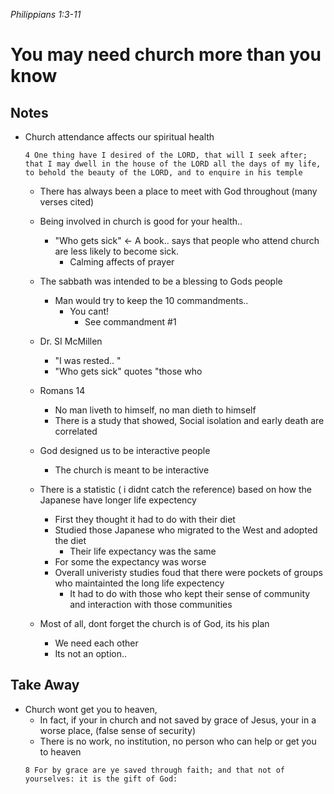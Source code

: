 *Philippians 1:3-11*  

# You may need church more than you know

    
    
## Notes
- Church attendance affects our spiritual health
  ```
  4 One thing have I desired of the LORD, that will I seek after; that I may dwell in the house of the LORD all the days of my life, to behold the beauty of the LORD, and to enquire in his temple
  ```
  - There has always been a place to meet with God throughout (many verses cited)
  - Being involved in church is good for your health..
    - "Who gets sick" <- A book.. says that people who attend church are less likely to become sick.
      - Calming affects of prayer
      
  - The sabbath was intended to be a blessing to Gods people
    - Man would try to keep the 10 commandments..
      - You cant!
        - See commandment #1

  - Dr. SI McMillen
    - "I was rested.. "
    - "Who gets sick" quotes "those who
    
  - Romans 14
    - No man liveth to himself, no man dieth to himself
    - There is a study that showed, Social isolation and early death are correlated

  - God designed us to be interactive people
    - The church is meant to be interactive  
    
  - There is a statistic ( i didnt catch the reference) based on how the Japanese have longer life expectency
    - First they thought it had to do with their diet
    - Studied those Japanese who migrated to the West and adopted the diet
      - Their life expectancy was the same
    - For some the expectancy was worse
    - Overall univeristy studies foud that there were pockets of groups who maintainted the long life expectency
      - It had to do with those who kept their sense of community and interaction with those communities

  - Most of all, dont forget the church is of God, its his plan
    - We need each other 
    - Its not an option..


## Take Away

- Church wont get you to heaven,
  - In fact, if your in church and not saved by grace of Jesus, your in a worse place, (false sense of security)
  - There is no work, no institution, no person who can help or get you to heaven
  ```
  8 For by grace are ye saved through faith; and that not of yourselves: it is the gift of God:

  ```
